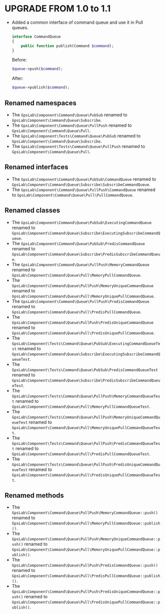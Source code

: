 UPGRADE FROM 1.0 to 1.1
=======================

 * Added a common interface of command queue and use it in Pull queues.

   ```php
   interface CommandQueue
   {
       public function publish(Command $command);
   }
   ```

   Before:

   ```php
   $queue->push($command);
   ```

   After:

   ```php
   $queue->publish($command);
   ```

Renamed namespaces
------------------

 * The `GpsLab\Component\Command\Queue\PubSub` renamed to `GpsLab\Component\Command\Queue\Subscribe`.
 * The `GpsLab\Component\Command\Queue\PullPush` renamed  to `GpsLab\Component\Command\Queue\Pull`.
 * The `GpsLab\Component\Tests\Command\Queue\PubSub` renamed to `GpsLab\Component\Command\Queue\Subscribe`.
 * The `GpsLab\Component\Tests\Command\Queue\PullPush` renamed  to `GpsLab\Component\Command\Queue\Pull`.

Renamed interfaces
------------------

 * The `GpsLab\Component\Command\Queue\PubSub\CommandQueue` renamed to `GpsLab\Component\Command\Queue\Subscribe\SubscribeCommandQueue`.
 * The `GpsLab\Component\Command\Queue\PullPush\CommandQueue` renamed to `GpsLab\Component\Command\Queue\Pull\PullCommandQueue`.

Renamed classes
---------------

 * The `GpsLab\Component\Command\Queue\PubSub\ExecutingCommandQueue` renamed to `GpsLab\Component\Command\Queue\Subscribe\ExecutingSubscribeCommandQueue`.
 * The `GpsLab\Component\Command\Queue\PubSub\PredisCommandQueue` renamed to `GpsLab\Component\Command\Queue\Subscribe\PredisSubscribeCommandQueue`.
 * The `GpsLab\Component\Command\Queue\PullPush\MemoryCommandQueue` renamed to `GpsLab\Component\Command\Queue\Pull\MemoryPullCommandQueue`.
 * The `GpsLab\Component\Command\Queue\PullPush\MemoryUniqueCommandQueue` renamed to `GpsLab\Component\Command\Queue\Pull\MemoryUniquePullCommandQueue`.
 * The `GpsLab\Component\Command\Queue\PullPush\PredisCommandQueue` renamed to `GpsLab\Component\Command\Queue\Pull\PredisPullCommandQueue`.
 * The `GpsLab\Component\Command\Queue\PullPush\PredisUniqueCommandQueue` renamed to `GpsLab\Component\Command\Queue\Pull\PredisUniquePullCommandQueue`.
 * The `GpsLab\Component\Tests\Command\Queue\PubSub\ExecutingCommandQueueTest` renamed to `GpsLab\Component\Command\Queue\Subscribe\ExecutingSubscribeCommandQueueTest`.
 * The `GpsLab\Component\Tests\Command\Queue\PubSub\PredisCommandQueueTest` renamed to `GpsLab\Component\Command\Queue\Subscribe\PredisSubscribeCommandQueueTest`.
 * The `GpsLab\Component\Tests\Command\Queue\PullPush\MemoryCommandQueueTest` renamed  to `GpsLab\Component\Command\Queue\Pull\MemoryPullCommandQueueTest`.
 * The `GpsLab\Component\Tests\Command\Queue\PullPush\MemoryUniqueCommandQueueTest` renamed  to `GpsLab\Component\Command\Queue\Pull\MemoryUniquePullCommandQueueTest`.
 * The `GpsLab\Component\Tests\Command\Queue\PullPush\PredisCommandQueueTest` renamed  to `GpsLab\Component\Command\Queue\Pull\PredisPullCommandQueueTest`.
 * The `GpsLab\Component\Tests\Command\Queue\PullPush\PredisUniqueCommandQueueTest` renamed  to `GpsLab\Component\Command\Queue\Pull\PredisUniquePullCommandQueueTest`.

Renamed methods
---------------

 * The `GpsLab\Component\Command\Queue\PullPush\MemoryCommandQueue::push()` renamed to `GpsLab\Component\Command\Queue\Pull\MemoryPullCommandQueue::publish()`.
 * The `GpsLab\Component\Command\Queue\PullPush\MemoryUniqueCommandQueue::push()` renamed to `GpsLab\Component\Command\Queue\Pull\MemoryUniquePullCommandQueue::publish()`.
 * The `GpsLab\Component\Command\Queue\PullPush\PredisCommandQueue::push()` renamed to `GpsLab\Component\Command\Queue\Pull\PredisPullCommandQueue::publish()`.
 * The `GpsLab\Component\Command\Queue\PullPush\PredisUniqueCommandQueue::push()` renamed to `GpsLab\Component\Command\Queue\Pull\PredisUniquePullCommandQueue::publish()`.
